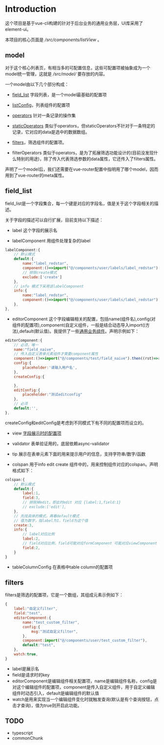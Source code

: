 # Introduction

这个项目是基于vue-cli构建的针对于后台业务的通用业务层，UI库采用了element-ui。

本项目的核心页面是 */src/components/listView* 。

## model

对于这个核心列表页，有相当多的可配置信息，这些可配置项被抽象成为一个model统一管理，这就是 */src/model/* 要存放的内容。

一个model由以下几个部分构成：

* [field_list](https://github.com/jiangshanmeta/vue-admin#field_list) 字段列表，是一个model最基础的配置项

* [listConfig](https://github.com/jiangshanmeta/vue-admin/tree/master/src/components/common#listinfo)，列表组件的配置项

* [operators]((https://github.com/jiangshanmeta/vue-admin/tree/master/src/components/common/operators)) 针对一条记录的操作集

* [staticOperators](https://github.com/jiangshanmeta/vue-admin/tree/master/src/components/common/staticOperators) 类似于operators，但staticOperators不针对于一条特定的记录，它对应的data是选中的数据数组。

* [filters](https://github.com/jiangshanmeta/vue-admin#filters)，筛选组件的配置项。

* filterOperators 类似于operators，是为了拓展筛选功能设计的(目前没发现什么特别的用途)，除了传入代表筛选参数的data属性，它还传入了filters属性。

声明了一个model后，我们还需要在vue-router配置中指明用了哪个model，因而用到了vue-router的meta属性。


## field_list

field_list是一个字段集合，每一个键是对应的字段名，值是关于这个字段相关的描述。

关于字段的描述可以自行扩展，目前支持以下描述：

* label 这个字段的展示名

* labelComponent 用组件处理复杂的label

```javascript
labelComponent:{
    // 默认模式
    default:{
        name:"label_redstar",
        component:()=>import("@/components/user/labels/label_redstar").then((rst)=>rst.default),
        // 排除create模式
        exclude:['create']
    },
    // info 模式下采用该labelComponent
    info:{
        name:"label_redstar",
        component:()=>import("@/components/user/labels/label_redstar").then((rst)=>rst.default),
    },
},
```

* editorComponent 这个字段编辑相关的配置，包括name(组件名),config(对组件的配置项),component(自定义组件，一般是结合动态导入import()方法),default(默认值)。我提供了一些[通用业务组件](https://github.com/jiangshanmeta/vue-admin/tree/master/src/editor)。声明示例如下：

```javascript
editorComponent:{
    // 必须，唯一
    name:"field_naive",
    // 传入自定义表单元素组件才需要component属性
    component:()=>import("@/components/test/field_naive").then((rst)=>rst.default),
    config:{
        placeholder:'请输入用户名',
    },
    createConfig:{

    },
    editConfig:{
        placeholder:"测试editconfig"
    },
    // 必须
    default:'',
},
```

createConfig和editConfig是考虑到不同模式下有不同的配置项而设立的。

* view [字段展示时的配置项](https://github.com/jiangshanmeta/vue-admin/tree/master/src/components/common/views)

* validator 表单验证用的，底层依赖async-validator

* tip 展示在表单元素下面的用来提示用户的信息，支持字符串/数字/函数

* colspan 用于info edit create 组件中的，用来控制组件对应的colspan。声明格式如下：

```javascript
colspan:{
    // 默认模式
    default:{
        label:1,
        field:3,
        // 排除掉edit，即此时edit 对应 {label:1,field:1}
        // exclude:['edit'],
    },
    // 先找具体的模式，再看default模式
    // 值为数字，指label为1，field为这个值
    create:3,
    info:{
        // label对应比例
        label:2,
        // field对应比例，field可能对应formComponent 可能对应viewComponent
        field:2,
    }
}
```

* tableColumnConfig 在表格中table column的配置项




## filters

filters是筛选的配置项，它是一个数组，其组成元素示例如下：

```javascript
{
    label:"自定义filter",
    field:"test",
    editorComponent:{
        name:"test_custom_filter",
        config:{
            msg:"测试自定义filter",
        },
        component:import("@/components/user/test_custom_filter"),
        default:"test",
    },
    watch:true,
}
```

* label是展示名
* field是请求时的key
* editorComponent是编辑组件相关配置项，name是编辑组件名称，config是对这个编辑组件的配置项，component是传入自定义组件，用于自定义编辑组件时动态引入，default是编辑组件的默认值
* watch是用来实现当一个编辑组件变化时就触发查询(默认是有个查询按钮，点击才查询)，值为true则开启此功能。



## TODO

* typescript
* commonChunk
